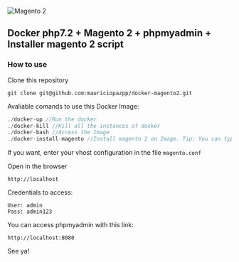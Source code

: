 ![Magento 2](https://cdn-images-1.medium.com/max/1400/1*bUVzeE00N3BgQO9qJNQdPw.jpeg)
## Docker php7.2 + Magento 2 + phpmyadmin + Installer magento 2 script

### How to use

Clone this repository
```
git clone git@github.com:mauriciopazpp/docker-magento2.git
```

Avaliable comands to use this Docker Image:
```js
./docker-up //Run the docker
./docker-kill //Kill all the instances of docker
./docker-bash //Access the Image
./docker-install-magento //Install magento 2 on Image. Tip: You can type the version after the command, ex: 2.2
```

If you want, enter your vhost configuration in the file `magento.conf`

Open in the browser
``` 
http://localhost
```
Credentials to access:
```
User: admin
Pass: admin123
```
You can access phpmyadmin with this link:
```
http://localhost:8080
```
See ya!
